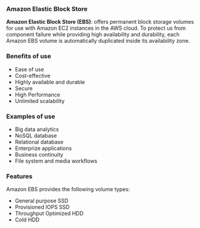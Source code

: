 ### Amazon Elastic Block Store 

**Amazon Elastic Block Store (EBS)**: offers permanent block storage volumes for use with Amazon EC2 instances in the AWS cloud. To protect us from component failure while providing high availability and durability, each Amazon EBS volume is automatically duplicated inside its availability zone.

### Benefits of use

- Ease of use
- Cost-effective
- Highly available and durable
- Secure
- High Performance 
- Unlimited scalability 

### Examples of use

- Big data analytics
- NoSQL database
- Relational database
- Enterprize applications
- Business continuity
- File system and media workflows


### Features 

Amazon EBS provides the following volume types: 
  - General purpose SSD
  - Provisioned IOPS SSD
  - Throughput Optimized HDD
  - Cold HDD
